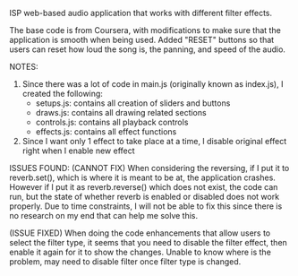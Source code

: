 ISP web-based audio application that works with different filter effects.

The base code is from Coursera, with modifications to make sure that the application is smooth when being used.
Added "RESET" buttons so that users can reset how loud the song is, the panning, and speed of the audio.

NOTES:
1. Since there was a lot of code in main.js (originally known as index.js), I created the following:
    - setups.js: contains all creation of sliders and buttons
    - draws.js: contains all drawing related sections
    - controls.js: contains all playback controls
    - effects.js: contains all effect functions
2. Since I want only 1 effect to take place at a time, I disable original effect right when I enable new effect

ISSUES FOUND:
(CANNOT FIX) When considering the reversing, if I put it to reverb.set(), which is where it is meant to be at, the application crashes. However if I put it as reverb.reverse() which does not exist, the code can run, but the state of whether reverb is enabled or disabled does not work properly. Due to time constraints, I will not be able to fix this since there is no research on my end that can help me solve this.

(ISSUE FIXED) When doing the code enhancements that allow users to select the filter type, it seems that you need to disable the filter effect, then enable it again for it to show the changes. Unable to know where is the problem, may need to disable filter once filter type is changed.